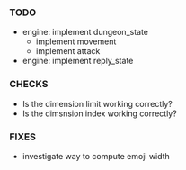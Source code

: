 ### TODO
- engine: implement dungeon_state
    - implement movement
    - implement attack
- engine: implement reply_state

### CHECKS
- Is the dimension limit working correctly?
- Is the dimsnsion index working correctly?

### FIXES
- investigate way to compute emoji width
